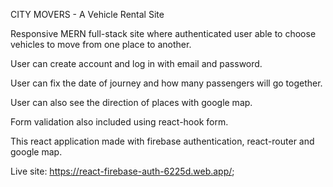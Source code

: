 CITY MOVERS - A Vehicle Rental Site 

Responsive MERN full-stack site where authenticated user able to choose vehicles to move from one place to another.

User can create account and log in with email and password.

User can fix the date of journey and how many passengers will go together.

User can also see the direction of places with google map.

Form validation also included using react-hook form.

This react application made with firebase authentication, react-router and google map.

Live site: https://react-firebase-auth-6225d.web.app/;
